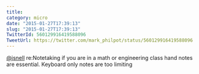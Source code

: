 ```yaml
---
title: 
category: micro
date: "2015-01-27T17:39:13"
slug: "2015-01-27T17:39:13"
TwitterId: 560129916419588096
TweetUrl: https://twitter.com/mark_philpot/status/560129916419588096
---
```


[@jsnell](https://twitter.com/jsnell) re:Notetaking if you are in a math or
engineering class hand notes are essential. Keyboard only notes are too limiting
